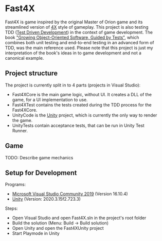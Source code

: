 # Fast4X

Fast4X is game inspired by the original Master of Orion game and its streamlined version of [4X](https://en.wikipedia.org/wiki/4X) style of gameplay. This project is also testing TDD ([Test Driven Development](https://en.wikipedia.org/wiki/Test-driven_development)) in the context of game development. The book ["Growing Object-Oriented Software, Guided by Tests"](http://www.growing-object-oriented-software.com/), which combines both unit testing and end-to-end testing in an advanced form of TDD, was the main reference used. Please note that this project is just my interpretation of the book's ideas in to game development and not a canonical example.

## Project structure

The project is currently split in to 4 parts (projects in Visual Studio):
* Fast4XCore is the main game logic, without UI. It creates a DLL of the game, for a UI implementation to use.
* Fast4XTest contains the tests created during the TDD process for the Fast4XCore.
* UnityCode is the [Unity](https://unity.com/) project, which is currently the only way to render the game.
* UnityTests contain acceptance tests, that can be run in Unity Test Runner.


## Game

TODO: Describe game mechanics


## Setup for Development

Programs:
* [Microsoft Visual Studio Community 2019](https://visualstudio.microsoft.com/vs/community/) (Version 16.10.4)
* [Unity](https://store.unity.com/download-nuo) (Version: 2020.3.15f2.723.3)

Steps:
* Open Visual Studio and open Fast4X.sln in the project's root folder
* Build the solution (Menu: Build -> Build solution)
* Open Unity and open the Fast4XUnity project
* Start Playmode in Unity
